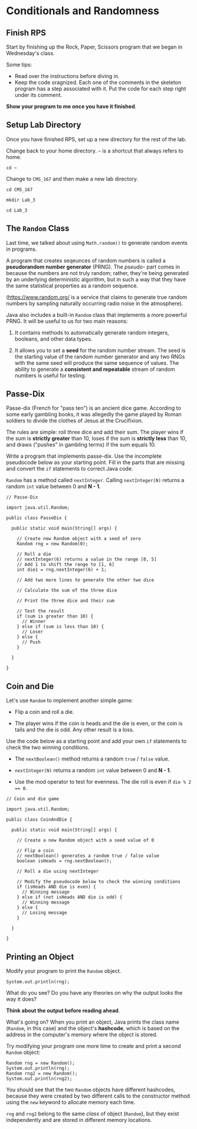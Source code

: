 # Conditionals and Randomness

## Finish RPS

Start by finishing up the Rock, Paper, Scissors program that we began in Wednesday's class.

Some tips:

- Read over the instructions before diving in.
- Keep the code oragnized. Each one of the comments in the skeleton program has a step associated with it. Put the code for each step right under its comment.

**Show your program to me once you have it finished**.

## Setup Lab Directory

Once you have finished RPS, set up a new directory for the rest of the lab.

Change back to your home directory. `~` is a shortcut that always refers to home.

```
cd ~
```

Change to `CMS_167` and then make a new lab directory.

```
cd CMS_167

mkdir Lab_3

cd Lab_3
```

## The `Random` Class

Last time, we talked about using `Math.random()` to generate random events in programs.

A program that creates seqeunces of random numbers is called a **pseudorandom number generator** (PRNG). The *pseudo-* part comes in because the numbers are not truly random; rather, they're being generated by an underlying deterministic algorithm, but in such a way that they have the same statistical properties as a random sequence.

(https://www.random.org/ is a service that claims to generate true random numbers by sampling naturally occurring radio noise in the atmosphere).

Java also includes a built-in `Random` class that implements a more powerful PRNG. It will be useful to us for two main reasons:

1. It contains methods to automatically generate random integers, booleans, and other data types.

2. It allows you to set a **seed** for the random number stream. The seed is the starting value of the random number generator and any 
two RNGs with the same seed will produce the same sequence of values. The ability to generate a **consistent and repeatable** stream of random numbers is useful for testing.

## Passe-Dix

Passe-dix (French for "pass ten") is an ancient dice game. According to some early gambling books, it was allegedly the game played by Roman soldiers to divide the clothes of Jesus at the Crucifixion.

The rules are simple: roll three dice and add their sum. The player wins if the sum is **strictly greater** than 10, loses if the sum is **strictly less** than 10, and draws ("pushes" in gambling terms) if the sum equals 10.

Write a program that implements passe-dix. Use the incomplete pseudocode below as your starting point. Fill in the parts that are missing and convert the `if` statements to correct Java code.

`Random` has a method called `nextInteger`. Calling `nextInteger(N)` returns a random `int` value between 0 and **N - 1**.

```
// Passe-Dix

import java.util.Random;

public class PasseDix {

  public static void main(String[] args) {
  
    // Create new Random object with a seed of zero
    Random rng = new Random(0);
    
    // Roll a die
    // nextInteger(6) returns a value in the range [0, 5]
    // Add 1 to shift the range to [1, 6]
    int die1 = rng.nextInteger(6) + 1;
    
    // Add two more lines to generate the other two dice
    
    // Calculate the sum of the three dice
    
    // Print the three dice and their sum
    
    // Test the result
    if (sum is greater than 10) {
      // Winner
    } else if (sum is less than 10) {
      // Loser
    } else {
      // Push
    }
    
  }

}
```

## Coin and Die

Let's use `Random` to implement another simple game:

- Flip a coin and roll a die.

- The player wins if the coin is heads and the die is even, or the coin is tails and the die is odd. Any other result is a loss.

Use the code below as a starting point and add your own `if` statements to check the two winning conditions.

- The `nextBoolean()` method returns a random `true` / `false` value.

- `nextInteger(N)` returns a random `int` value between 0 and **N - 1**.

- Use the mod operator to test for evenness. The die roll is even if `die % 2 == 0`.

```
// Coin and die game

import java.util.Random;

public class CoinAndDie {

  public static void main(String[] args) {
    
    // Create a new Random object with a seed value of 0
    
    // Flip a coin
    // nextBoolean() generates a random true / false value
    boolean isHeads = rng.nextBoolean();
    
    // Roll a die using nextInteger

    // Modify the pseudocode below to check the winning conditions
    if (isHeads AND die is even) {
      // Winning message
    } else if (not isHeads AND die is odd) {
      // Winning message
    } else {
      // Losing message
    }
    
  }

}
```

## Printing an Object

Modify your program to print the `Random` object.

```
System.out.println(rng);
```

What do you see? Do you have any theories on why the output looks the way it does?

**Think about the output before reading ahead**.

What's going on? When you print an object, Java prints the class name (`Random`, in this case) and the object's **hashcode**, which is based on the address in the computer's memory where the object is stored.

Try modifying your program one more time to create and print a second `Random` object:

```
Random rng = new Random();
System.out.println(rng);
Random rng2 = new Random();
System.out.println(rng2);
```

You should see that the two `Random` objects have different hashcodes, because they were created by two different calls to the constructor method using the `new` keyword to allocate memory each time.

`rng` and `rng2` belong to the same *class* of object (`Random`), but they exist independently and are stored in different memory locations.
